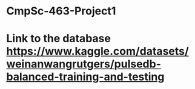 ﻿# CmpSc-463-Project1

# Link to the database https://www.kaggle.com/datasets/weinanwangrutgers/pulsedb-balanced-training-and-testing
